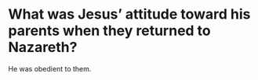 # What was Jesus’ attitude toward his parents when they returned to Nazareth?

He was obedient to them.
